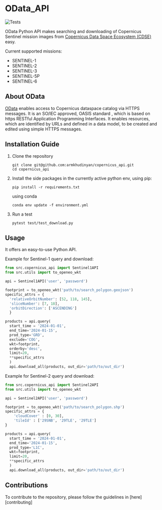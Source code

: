 # OData_API

![Tests](https://github.com/CoLAB-ATLANTIC/odata_api/actions/workflows/ci_utilities.yml/badge.svg)

OData Python API makes searching and downloading of Copernicus Sentinel mission images from
[Copernicus Data Space Ecosystem (CDSE)](https://dataspace.copernicus.eu/) easy.

Current supported missions:
  - SENTINEL-1
  - SENTINEL-2
  - SENTINEL-3
  - SENTINEL-5P
  - SENTINEL-6

## About OData
[OData](https://documentation.dataspace.copernicus.eu/APIs/OData.html) enables
access to Copernicus dataspace catalog via HTTPS messages. It is an
SO/IEC approved, OASIS standard , which is based on https RESTful Application
Programming Interfaces. It enables resources, which are identified by URLs and
defined in a data model, to be created and edited using simple HTTPS messages.


## Installation Guide
1. Clone the repository

    ```
    git clone git@github.com:armkhudinyan/copernicus_api.git
    cd copernicus_api
    ```

2. Install the side packages in the currently active python env, using pip:
    ```
    pip install -r requirements.txt
    ```
    using conda
    ```
    conda env update -f environment.yml
    ```

3. Run a test
    ```
    pytest test/test_download.py
    ```

## Usage

It offers an easy-to-use Python API.

Example for Sentinel-1 query and download:

```python
from src.copernicus_api import Sentinel1API
from src.utils import to_openeo_wkt

api = Sentinel1API('user', 'password')

footprint = to_openeo_wkt('path/to/search_polygon.geojson')
specific_attrs = {
  'relativeOrbitNumber': [52, 118, 145],
  'sliceNumber': [7, 18],
  'orbitDirection': ['ASCENDING']
  }

products = api.query(
  start_time = '2024-01-01',
  end_time='2024-01-15',
  prod_type='GRD',
  exclude='COG',
  wkt=footprint,
  orderby='desc',
  limit=20,
  **specific_attrs
  )
  api.download_all(products, out_dir='path/to/out_dir')
  ```

Example for Sentinel-2 query and download:

```python
from src.copernicus_api import Sentinel2API
from src.utils import to_openeo_wkt

api = Sentinel2API('user', 'password')

footprint = to_openeo_wkt('path/to/search_polygon.shp')
specific_attrs = {
    'cloudCover' : [0, 30],
    'tileId' : ['29SNB', '29TLE', '29TLE']
}

products = api.query(
  start_time = '2024-01-01',
  end_time='2024-01-15',
  prod_type='L1C',
  wkt=footprint,
  limit=20,
  **specific_attrs
  )
  api.download_all(products, out_dir='path/to/out_dir')
  ```

## Contributions
To contribute to the repository, please follow the guidelines in
[here][contributing]
